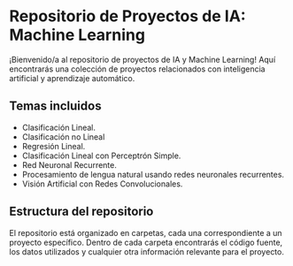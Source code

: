 # Repositorio de Proyectos de IA: Machine Learning

¡Bienvenido/a al repositorio de proyectos de IA y Machine Learning! Aquí encontrarás una colección de proyectos relacionados con inteligencia artificial y aprendizaje automático.

## Temas incluidos

- Clasificación Lineal.
- Clasificación no Lineal
- Regresión Lineal.
- Clasificación Lineal con Perceptrón Simple.
- Red Neuronal Recurrente.
- Procesamiento de lengua natural usando redes neuronales recurrentes.
- Visión Artificial con Redes Convolucionales.

## Estructura del repositorio

El repositorio está organizado en carpetas, cada una correspondiente a un proyecto específico. Dentro de cada carpeta encontrarás el código fuente, los datos utilizados y cualquier otra información relevante para el proyecto.